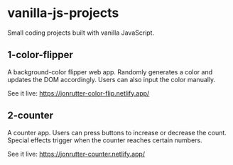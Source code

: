 # vanilla-js-projects
 Small coding projects built with vanilla JavaScript.

## 1-color-flipper

A background-color flipper web app. Randomly generates a color and updates the DOM accordingly. Users can also input the color manually.

See it live: https://jonrutter-color-flip.netlify.app/

## 2-counter

A counter app. Users can press buttons to increase or decrease the count. Special effects trigger when the counter reaches certain numbers.

See it live: https://jonrutter-counter.netlify.app/
